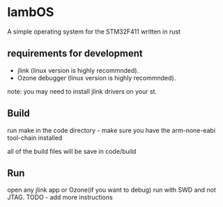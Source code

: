 # lambOS
A simple operating system for the STM32F411 written in rust

## requirements for development
- jlink (linux version is highly recommnded).
- Ozone debugger (linux version is highly recommnded).

note: you may need to install jlink drivers on your st.

## Build
run make in the code directory - make sure you have the arm-none-eabi tool-chain installed

all of the build files will be save in code/build

## Run 
open any jlink app or Ozone(if you want to debug) 
run with SWD and not JTAG.
TODO - add more instructions
